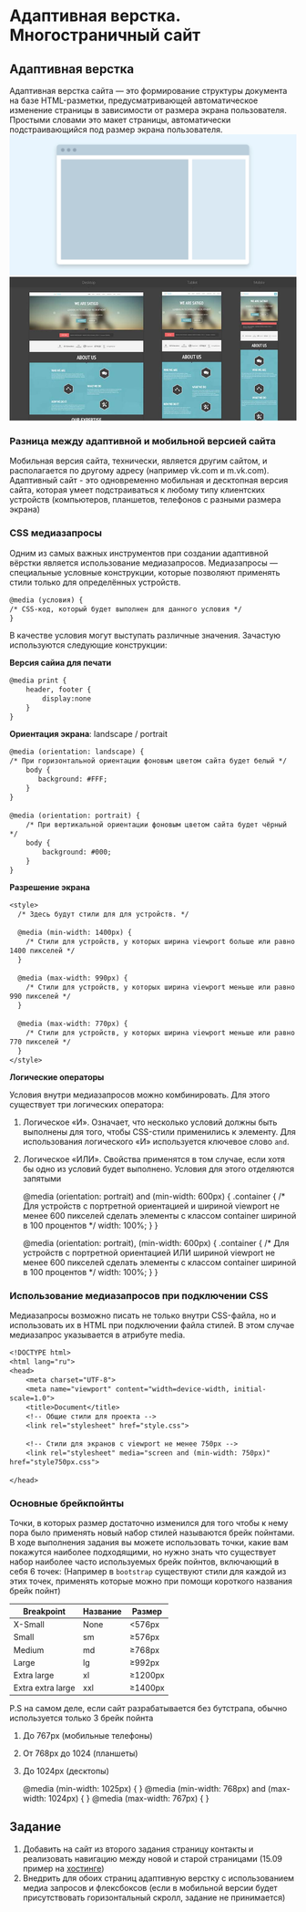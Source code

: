 # Адаптивная верстка. Многостраничный сайт

## Адаптивная верстка

Адаптивная верстка сайта — это формирование структуры документа на базе HTML-разметки, предусматривающей автоматическое
изменение страницы в зависимости от размера экрана пользователя. Простыми словами это макет страницы, автоматически
подстраивающийся под размер экрана пользователя.
![](assets/adaptive.gif)
![](assets/responsive_layout.jpg)

### Разница между адаптивной и мобильной версией сайта

Мобильная версия сайта, технически, является другим сайтом, и располагается по другому адресу (например vk.com и
m.vk.com). Адаптивный сайт - это одновременно мобильная и десктопная версия сайта, которая умеет подстраиваться к любому
типу клиентских устройств (компьютеров, планшетов, телефонов с разными размера экрана)

### CSS медиазапросы

Одним из самых важных инструментов при создании адаптивной вёрстки является использование медиазапросов. Медиазапросы —
специальные условные конструкции, которые позволяют применять стили только для определённых устройств.

    @media (условия) {
    /* CSS-код, который будет выполнен для данного условия */
    }

В качестве условия могут выступать различные значения. Зачастую используются следующие конструкции:

**Версия сайиа для печати**

    @media print {
        header, footer {
            display:none
        }
    }

**Ориентация экрана**: landscape / portrait

    @media (orientation: landscape) {
    /* При горизонтальной ориентации фоновым цветом сайта будет белый */
        body {
           background: #FFF;
        }
    }
        
    @media (orientation: portrait) {
        /* При вертикальной ориентации фоновым цветом сайта будет чёрный */
        body {
            background: #000;
        }
    }

**Разрешение экрана**

    <style>
      /* Здесь будут стили для для устройств. */

      @media (min-width: 1400px) {
        /* Стили для устройств, у которых ширина viewport больше или равно 1400 пикселей */
      }
 
      @media (max-width: 990px) {
        /* Стили для устройств, у которых ширина viewport меньше или равно 990 пикселей */
      }
    
      @media (max-width: 770px) {
        /* Стили для устройств, у которых ширина viewport меньше или равно 770 пикселей */
      }
    </style>

**Логические операторы**

Условия внутри медиазапросов можно комбинировать. Для этого существует три логических оператора:

1. Логическое «И». Означает, что несколько условий должны быть выполнены для того, чтобы CSS-стили применились к
   элементу. Для использования логического «И» используется ключевое слово `and`.
2. Логическое «ИЛИ». Свойства применятся в том случае, если хотя бы одно из условий будет выполнено. Условия для этого
   отделяются запятыми


      @media (orientation: portrait) and (min-width: 600px) {
         .container { /* Для устройств с портретной ориентацией и
         шириной viewport не менее 600 пикселей сделать элементы с классом container шириной в 100 процентов */ 
            width: 100%;
         }
      }
   
      @media (orientation: portrait), (min-width: 600px) {
         .container { /* Для устройств с портретной ориентацией ИЛИ
         шириной viewport не менее 600 пикселей сделать элементы с классом container шириной в 100 процентов */
            width: 100%;
         }
      }

### Использование медиазапросов при подключении CSS

Медиазапросы возможно писать не только внутри CSS-файла, но и использовать их в HTML при подключении файла стилей. В
этом случае медиазапрос указывается в атрибуте media.

    <!DOCTYPE html>
    <html lang="ru">
    <head>
        <meta charset="UTF-8">
        <meta name="viewport" content="width=device-width, initial-scale=1.0">
        <title>Document</title>
        <!-- Общие стили для проекта -->
        <link rel="stylesheet" href="style.css">
    
        <!-- Стили для экранов с viewport не менее 750px -->
        <link rel="stylesheet" media="screen and (min-width: 750px)" href="style750px.css">
    
    </head>

### Основные брейкпойнты

Точки, в которых размер достаточно изменился для того чтобы к нему пора было применять новый набор стилей называются
брейк пойнтами. В ходе выполнения задания вы можете использовать точки, какие вам покажутся наиболее подходящими, но
нужно знать что существует набор наиболее часто используемых брейк пойнтов, включающий в себя 6 точек:
(Например в `bootstrap` существуют стили для каждой из этих точек, применять которые можно при помощи короткого названия
брейк пойнт)

| Breakpoint      | Название | Размер |
| ----------- | ----------- | -----------  |
|X-Small    | None    | <576px |
|Small    |sm    | ≥576px |
|Medium    | md    | ≥768px |
|Large    |lg    | ≥992px |
|Extra large    | xl    | ≥1200px |
|Extra extra large    | xxl    |≥1400px|

P.S на самом деле, если сайт разрабатывается без бутстрапа, обычно используется только 3 брейк пойнта

1. До 767px (мобильные телефоны)
2. От 768px до 1024 (планшеты)
3. До 1024px (десктопы)


      @media (min-width: 1025px) { }
      @media (min-width: 768px) and (max-width: 1024px)  { }
      @media (max-width: 767px) { }

## Задание

1. Добавить на сайт из второго задания страницу контакты и реализовать навигацию между новой и старой страницами
(15.09 пример на [хостинге](https://d1mazavr1k.github.io/webtech/))
2. Внедрить для обоих страниц адаптивную верстку с использованием медиа запросов и флексбоксов
(если в мобильной версии будет присутствовать горизонтальный скролл, задание не принимается)
